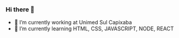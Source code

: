 ### Hi there 👋


- 🔭 I’m currently working at Unimed Sul Capixaba
- 🌱 I’m currently learning HTML, CSS, JAVASCRIPT, NODE, REACT
